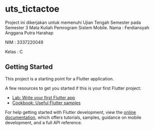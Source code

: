 # uts_tictactoe

Project ini dikerjakan untuk memenuhi Ujian Tengah Semester pada Semester 3 Mata Kuliah Pemrogram Sistem Mobile.
Nama : Ferdiansyah Anggana Putra Harahap

NIM : 3337220049

Kelas : C



## Getting Started

This project is a starting point for a Flutter application.

A few resources to get you started if this is your first Flutter project:

- [Lab: Write your first Flutter app](https://docs.flutter.dev/get-started/codelab)
- [Cookbook: Useful Flutter samples](https://docs.flutter.dev/cookbook)

For help getting started with Flutter development, view the
[online documentation](https://docs.flutter.dev/), which offers tutorials,
samples, guidance on mobile development, and a full API reference.
